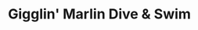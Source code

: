 ---
title: "Gigglin' Marlin Dive & Swim"
url: /houston/gigglin-marlin-dive-und-swim/
shop: Tauchen
---